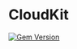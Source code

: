 # CloudKit
[![Gem Version](https://badge.fury.io/rb/cloudkit.png)](http://badge.fury.io/rb/cloudkit)
